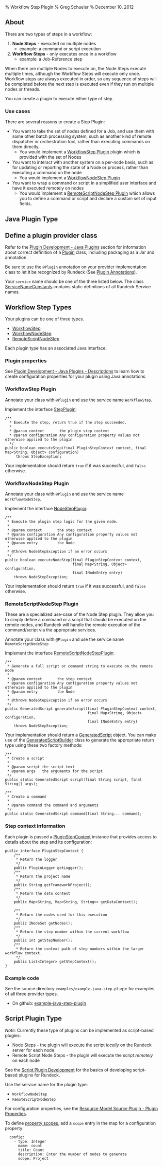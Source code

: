 % Workflow Step Plugin
% Greg Schueler
% December 10, 2012

## About 

There are two types of steps in a workflow:

1. **Node Steps** -  executed on multiple nodes
    * example: a command or script execution
2. **Workflow Steps** -  only executes once in a workflow
    * example: a Job-Reference step

When there are multiple Nodes to execute on, the Node Steps execute multiple
times, although the Workflow Steps will execute only once. Workflow steps
are always executed in order, so any sequence of steps will be completed
before the next step is executed even if they run on multiple nodes or threads.

You can create a plugin to execute either type of step.

### Use cases

There are several reasons to create a Step Plugin:

* You want to take the set of nodes defined for a Job, and use them with some other batch processing system, such as another kind of remote dispatcher or orchestration tool, rather than executing commands on them directly.
    * You would implement a [WorkflowStep Plugin](#workflowstep-plugin) plugin which is provided with the set of Nodes
* You want to interact with another system on a per-node basis, such as for updating or reporting the state of a Node or process, rather than executing a command on the node
    * You would implement a [WorkflowNodeStep Plugin](#workflownodestep-plugin)
* You want to wrap a command or script in a simplified user interface and have it executed remotely on nodes
    * You would implement a [RemoteScriptNodeStep Plugin](#remotescriptnodestep-plugin) which allows you to define a command or script and declare a custom set of input fields.

## Java Plugin Type

## Define a plugin provider class

Refer to the [Plugin Development - Java Plugins](plugin-development.html#java-plugin-development)
 section for information about correct
definition of a [Plugin](../javadoc/com/dtolabs/rundeck/core/plugins/Plugin.html) class, including packaging as a Jar and annotation.

Be sure to use the `@Plugin` annotation on your provider implementation class
to let it be recognized by Rundeck (See [Plugin Annotations](plugin-annotations.html)). 

Your `service` name should be one of the
three listed below.  The class
[ServiceNameConstants](../javadoc/com/dtolabs/rundeck/plugins/ServiceNameConstants.html) contains static definitions of all Rundeck Service names.

## Workflow Step Types

Your plugins can be one of three types.

* [WorkflowStep](#workflowstep-plugin)
* [WorkflowNodeStep](#workflownodestep-plugin)
* [RemoteScriptNodeStep](#remotescriptnodestep-plugin)

Each plugin type has an associated Java interface.

### Plugin properties

See [Plugin Development - Java Plugins - Descriptions](plugin-development.html#plugin-descriptions)
to learn how to create configuration properties for your plugin using Java annotations.

### WorkflowStep Plugin

Annotate your class with `@Plugin` and use the service name `WorkflowStep`.

Implement the interface [StepPlugin](../javadoc/com/dtolabs/rundeck/plugins/step/StepPlugin.html):

~~~~~~ {.java}
/**
  * Execute the step, return true if the step succeeded.
  *
  * @param context       the plugin step context
  * @param configuration Any configuration property values not otherwise applied to the plugin
  */
public boolean executeStep(final PluginStepContext context, final Map<String, Object> configuration)
     throws StepException;
~~~~~~~~~

Your implementation should return `true` if it was successful, and `false` otherwise.

### WorkflowNodeStep Plugin

Annotate your class with `@Plugin` and use the service name `WorkflowNodeStep`.

Implement the interface [NodeStepPlugin](../javadoc/com/dtolabs/rundeck/plugins/step/NodeStepPlugin.html):

~~~~~ {.java}
/**
 * Execute the plugin step logic for the given node.
 *
 * @param context       the step context
 * @param configuration Any configuration property values not otherwise applied to the plugin
 * @param entry         the Node
 *
 * @throws NodeStepException if an error occurs
 */
public boolean executeNodeStep(final PluginStepContext context,
                               final Map<String, Object> configuration,
                               final INodeEntry entry)
    throws NodeStepException;
~~~~~~

Your implementation should return `true` if it was successful, and `false` otherwise.

### RemoteScriptNodeStep Plugin

These are a specialized use-case of the Node Step
plugin.  They allow you to simply define a command or a script that should be
executed on the remote nodes, and Rundeck will handle the remote execution of the
command/script via the appropriate services.
    
Annotate your class with `@Plugin` and use the service name `RemoteScriptNodeStep`

Implement the interface [RemoteScriptNodeStepPlugin](../javadoc/com/dtolabs/rundeck/plugins/step/RemoteScriptNodeStepPlugin.html):

~~~~ {.java}
/**
 * Generate a full script or command string to execute on the remote node
 *
 * @param context       the step context
 * @param configuration Any configuration property values not otherwise applied to the plugin
 * @param entry         the Node
 *
 * @throws NodeStepException if an error occurs
 */
public GeneratedScript generateScript(final PluginStepContext context,
                                      final Map<String, Object> configuration,
                                      final INodeEntry entry)
    throws NodeStepException;
~~~~~~~

Your implementation should return a [GeneratedScript](../javadoc/com/dtolabs/rundeck/plugins/step/GeneratedScript.html) object.  You can make use of the 
[GeneratedScriptBuilder](../javadoc/com/dtolabs/rundeck/plugins/step/GeneratedScriptBuilder.html) class to generate the appropriate return type using these
two factory methods:

~~~~~~ {.java}
/**
 * Create a script
 *
 * @param script the script text
 * @param args   the arguments for the script
 */
public static GeneratedScript script(final String script, final String[] args);
 
/**
 * Create a command
 *
 * @param command the command and arguments
 */
public static GeneratedScript command(final String... command);
~~~~~~~~

### Step context information

Each plugin is passed a [PluginStepContext](../javadoc/com/dtolabs/rundeck/plugins/step/PluginStepContext.html) instance that provides access to
details about the step and its configuration:

~~~~ {.java}
public interface PluginStepContext {
    /**
     * Return the logger
     */
    public PluginLogger getLogger();
    /**
     * Return the project name
     */
    public String getFrameworkProject();
    /**
     * Return the data context
     */
    public Map<String, Map<String, String>> getDataContext();
 
    /**
     * Return the nodes used for this execution
     */
    public INodeSet getNodes();
    /**
     * Return the step number within the current workflow
     */
    public int getStepNumber();
    /**
     * Return the context path of step numbers within the larger workflow context.
     */
    public List<Integer> getStepContext();
}
~~~~~~

### Example code

See the source directory `examples/example-java-step-plugin` for
examples of all three provider types.

* On github: [example-java-step-plugin](https://github.com/rundeck/rundeck/tree/development/examples/example-java-step-plugin) 

## Script Plugin Type

*Note:* Currently these type of plugins can be implemented as script-based plugins:

* Node Steps - the plugin will execute the script *locally* on the Rundeck server for each node
* Remote Script Node Steps - the plugin will execute the script *remotely* on each node

See the [Script Plugin Development](plugin-development.html#script-plugin-development) 
for the basics of developing script-based plugins for Rundeck.

Use the service name for the plugin type:

* `WorkflowNodeStep`
* `RemoteScriptNodeStep`

For configuration properties, see the [Resource Model Source Plugin - Plugin Properties](resource-model-source-plugin.html#plugin-properties-1).

To define [property scopes](plugin-annotations.html#property-scopes), 
add a `scope` entry in the map for a configuration property:

~~~~ {.yaml}
  config:
    - type: Integer
      name: count
      title: Count
      description: Enter the number of nodes to generate
      scope: Project
~~~~~~~~


